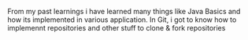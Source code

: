 From my past learnings i have learned many things like Java Basics and how its implemented in various application. In Git, i got to know how to implemennt repositories and other stuff to clone & fork repositories